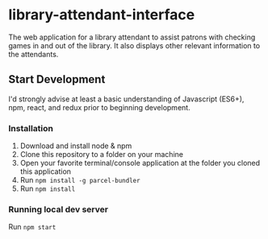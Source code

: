 # library-attendant-interface
The web application for a library attendant to assist patrons with checking games in and out of the library. It also displays other relevant information to the attendants.

## Start Development
I'd strongly advise at least a basic understanding of Javascript (ES6+), npm, react, and redux prior to beginning development.

### Installation 
1. Download and install node & npm
1. Clone this repository to a folder on your machine
1. Open your favorite terminal/console application
at the folder you cloned this application
1. Run `npm install -g parcel-bundler`
1. Run `npm install`

### Running local dev server
Run `npm start`